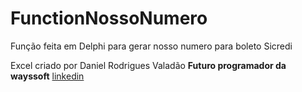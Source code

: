 # FunctionNossoNumero
Função feita em Delphi para gerar nosso numero para boleto Sicredi

Excel criado por Daniel Rodrigues Valadão <b>Futuro programador da wayssoft</b> 
<a Href="https://www.linkedin.com/in/daniel-rodrigues-valad%C3%A3o-2109a21b5/">linkedin</a>
